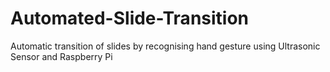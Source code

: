 # Automated-Slide-Transition
Automatic transition of slides by recognising hand gesture using Ultrasonic Sensor and Raspberry Pi

